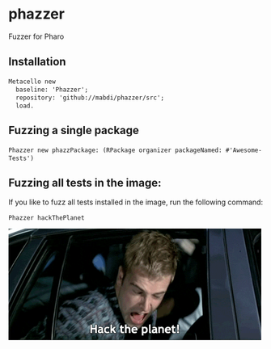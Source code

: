 # phazzer
Fuzzer for Pharo


## Installation

```smalltalk
Metacello new
  baseline: 'Phazzer';
  repository: 'github://mabdi/phazzer/src';
  load.
```

## Fuzzing a single package

```smalltalk
Phazzer new phazzPackage: (RPackage organizer packageNamed: #'Awesome-Tests')
```


## Fuzzing all tests in the image:

If you like to fuzz all tests installed in the image, run the following command:

```smalltalk
Phazzer hackThePlanet
```
![](hacktheplanet.gif "https://giphy.com/explore/hack-the-planet")

